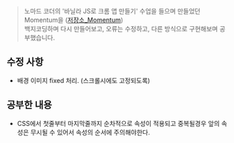 > 노마드 코더의 '바닐라 JS로 크롬 앱 만들기' 수업을 들으며 만들었던 Momentum을 ([저장소_Momentum](https://github.com/SeongheeJeon/Momentum.git))  
> 백지코딩하며 다시 만들어보고, 오류는 수정하고, 다른 방식으로 구현해보며 공부했습니다.


## 수정 사항
- 배경 이미지 fixed 처리. (스크롤시에도 고정되도록)



## 공부한 내용
- CSS에서 첫줄부터 마지막줄까지 순차적으로 속성이 적용되고 중복될경우 앞의 속성은 무시될 수 있어서 속성의 순서에 주의해야한다. 

